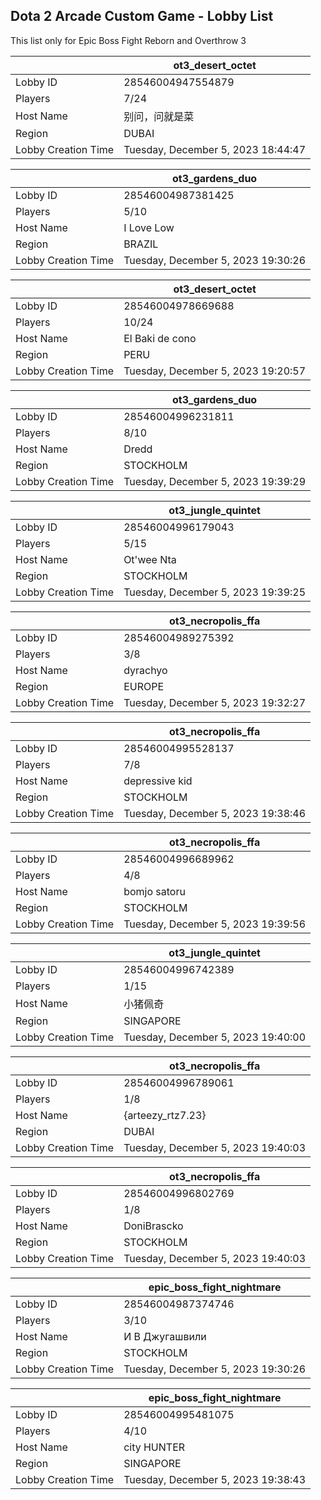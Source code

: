 ## Dota 2 Arcade Custom Game - Lobby List

This list only for Epic Boss Fight Reborn and Overthrow 3

|  | ot3_desert_octet |
| ------ | ------ |
| Lobby ID | 28546004947554879 |
| Players | 7/24 |
| Host Name | 别问，问就是菜 |
| Region | DUBAI |
| Lobby Creation Time | Tuesday, December 5, 2023 18:44:47 |


|  | ot3_gardens_duo |
| ------ | ------ |
| Lobby ID | 28546004987381425 |
| Players | 5/10 |
| Host Name | I Love Low |
| Region | BRAZIL |
| Lobby Creation Time | Tuesday, December 5, 2023 19:30:26 |


|  | ot3_desert_octet |
| ------ | ------ |
| Lobby ID | 28546004978669688 |
| Players | 10/24 |
| Host Name | El Baki de cono |
| Region | PERU |
| Lobby Creation Time | Tuesday, December 5, 2023 19:20:57 |


|  | ot3_gardens_duo |
| ------ | ------ |
| Lobby ID | 28546004996231811 |
| Players | 8/10 |
| Host Name | Dredd |
| Region | STOCKHOLM |
| Lobby Creation Time | Tuesday, December 5, 2023 19:39:29 |


|  | ot3_jungle_quintet |
| ------ | ------ |
| Lobby ID | 28546004996179043 |
| Players | 5/15 |
| Host Name | Ot'wee Nta |
| Region | STOCKHOLM |
| Lobby Creation Time | Tuesday, December 5, 2023 19:39:25 |


|  | ot3_necropolis_ffa |
| ------ | ------ |
| Lobby ID | 28546004989275392 |
| Players | 3/8 |
| Host Name | dyrachyo |
| Region | EUROPE |
| Lobby Creation Time | Tuesday, December 5, 2023 19:32:27 |


|  | ot3_necropolis_ffa |
| ------ | ------ |
| Lobby ID | 28546004995528137 |
| Players | 7/8 |
| Host Name | depressive kid |
| Region | STOCKHOLM |
| Lobby Creation Time | Tuesday, December 5, 2023 19:38:46 |


|  | ot3_necropolis_ffa |
| ------ | ------ |
| Lobby ID | 28546004996689962 |
| Players | 4/8 |
| Host Name | bomjo satoru |
| Region | STOCKHOLM |
| Lobby Creation Time | Tuesday, December 5, 2023 19:39:56 |


|  | ot3_jungle_quintet |
| ------ | ------ |
| Lobby ID | 28546004996742389 |
| Players | 1/15 |
| Host Name | 小猪佩奇 |
| Region | SINGAPORE |
| Lobby Creation Time | Tuesday, December 5, 2023 19:40:00 |


|  | ot3_necropolis_ffa |
| ------ | ------ |
| Lobby ID | 28546004996789061 |
| Players | 1/8 |
| Host Name | {arteezy_rtz7.23} |
| Region | DUBAI |
| Lobby Creation Time | Tuesday, December 5, 2023 19:40:03 |


|  | ot3_necropolis_ffa |
| ------ | ------ |
| Lobby ID | 28546004996802769 |
| Players | 1/8 |
| Host Name | DoniBrascko |
| Region | STOCKHOLM |
| Lobby Creation Time | Tuesday, December 5, 2023 19:40:03 |


|  | epic_boss_fight_nightmare |
| ------ | ------ |
| Lobby ID | 28546004987374746 |
| Players | 3/10 |
| Host Name | И В Джугашвили |
| Region | STOCKHOLM |
| Lobby Creation Time | Tuesday, December 5, 2023 19:30:26 |


|  | epic_boss_fight_nightmare |
| ------ | ------ |
| Lobby ID | 28546004995481075 |
| Players | 4/10 |
| Host Name | city HUNTER |
| Region | SINGAPORE |
| Lobby Creation Time | Tuesday, December 5, 2023 19:38:43 |


